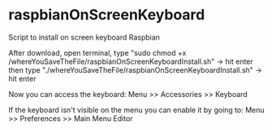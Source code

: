 # raspbianOnScreenKeyboard
Script to install on screen keyboard Raspbian

After download, open terminal, type "sudo chmod +x /whereYouSaveTheFile/raspbianOnScreenKeyboardInstall.sh" -> hit enter
then type "./whereYouSaveTheFile/raspbianOnScreenKeyboardInstall.sh" -> hit enter

Now you can access the keyboard:
Menu >> Accessories >> Keyboard

If the keyboard isn't visible on the menu you can enable it by going to:
Menu >> Preferences >> Main Menu Editor
